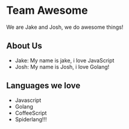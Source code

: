
# Team Awesome

We are Jake and Josh, we do awesome things!

## About Us

- Jake: My name is jake, i love JavaScript
- Josh: My name is Josh, i love Golang!

## Languages we love

- Javascript
- Golang
- CoffeeScript
- Spiderlang!!!
